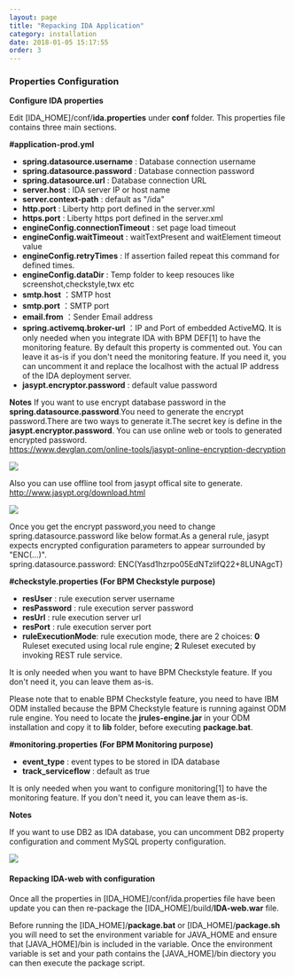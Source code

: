 ```yaml
---
layout: page
title: "Repacking IDA Application"
category: installation
date: 2018-01-05 15:17:55
order: 3
---
```


   
### Properties Configuration


**Configure IDA properties** 
 
Edit [IDA_HOME]/conf/**ida.properties** under **conf** folder. This properties file contains three main sections.

**#application-prod.yml**   
*  **spring.datasource.username** : Database connection username  
*  **spring.datasource.password** : Database connection password  
*  **spring.datasource.url** : Database connection URL
*  **server.host** :  IDA server IP or host name
*  **server.context-path** : default as  "/ida"  
*  **http.port** : Liberty http port defined in the server.xml
*  **https.port** : Liberty https port defined in the server.xml
*  **engineConfig.connectionTimeout** :  set page load timeout       
*  **engineConfig.waitTimeout** :  waitTextPresent and waitElement timeout value      
*  **engineConfig.retryTimes** :  If assertion failed repeat this command for defined times. 
*  **engineConfig.dataDir** :  Temp folder to keep resouces like screenshot,checkstyle,twx etc
*  **smtp.host** ：SMTP host    
*  **smtp.port** ：SMTP port    
*  **email.from** ：Sender Email address 
*  **spring.activemq.broker-url** ：IP and Port of embedded ActiveMQ. It is only needed when you integrate IDA with BPM DEF[1] to have the monitoring feature. By default this property is commented out. You can leave it as-is if you don't need the monitoring feature. If you need it, you can uncomment it and replace the localhost with the actual IP address of the IDA deployment server.
*  **jasypt.encryptor.password** : default value password

**Notes** 
If you want to use encrypt database password in the **spring.datasource.password**.You need to generate the encrypt password.There are two ways to generate it.The secret key is define in the **jasypt.encryptor.password**.
You can use online web or tools to generated encrypted password.    
https://www.devglan.com/online-tools/jasypt-online-encryption-decryption    

![][onlineencrypt]

[onlineencrypt]: ../images/install/online.png

Also you can use offline tool from jasypt offical site to generate.
http://www.jasypt.org/download.html    

![][offlineencrypt]

[offlineencrypt]: ../images/install/offline.png

Once you get the encrypt password,you need to change spring.datasource.password like below format.As a general rule, jasypt expects encrypted configuration parameters to appear surrounded by "ENC(...)".    
spring.datasource.password: ENC(Yasd1hzrpo05EdNTzlifQ22+8LUNAgcT)     

 
**#checkstyle.properties (For BPM Checkstyle purpose)**
	
*  **resUser** : rule execution server username  
*  **resPassword** : rule execution server password  
*  **resUrl** : rule execution server url  
*  **resPort** : rule execution server port 
*  **ruleExecutionMode**: rule execution mode, there are 2 choices: **0**  Ruleset executed using local rule engine; **2**  Ruleset executed by invoking REST rule service.

It is only needed when you want to have BPM Checkstyle feature. If you don't need it, you can leave them as-is.

Please note that to enable BPM Checkstyle feature, you need to have IBM ODM installed because the BPM Checkstyle feature is running against ODM rule engine. You need to locate the **jrules-engine.jar** in your ODM installation and copy it to **lib** folder, before executing **package.bat**.

**#monitoring.properties (For BPM Monitoring purpose)**
	
*  **event_type** : event types to be stored in IDA database  
*  **track_serviceflow** : default as true  



It is only needed when you want to configure monitoring[1] to have the monitoring feature. If you don't need it, you can leave them as-is.

**Notes** 

If you want to use DB2 as IDA database, you can uncomment DB2 property configuration and comment MySQL property configuration.

![][db2config]

[db2config]: ../images/install/db2configuration.png

#### Repacking IDA-web with configuration

Once all the properties in [IDA_HOME]/conf/ida.properties file have been update you can then re-package the [IDA_HOME]/build/**IDA-web.war** file.  

Before running the [IDA_HOME]/**package.bat** or [IDA_HOME]/**package.sh** you will need to set the environment variable for JAVA_HOME and ensure that [JAVA_HOME]/bin is included in the variable.  Once the environment variable is set and your path contains the [JAVA_HOME]/bin diectory you can then execute the package script.
